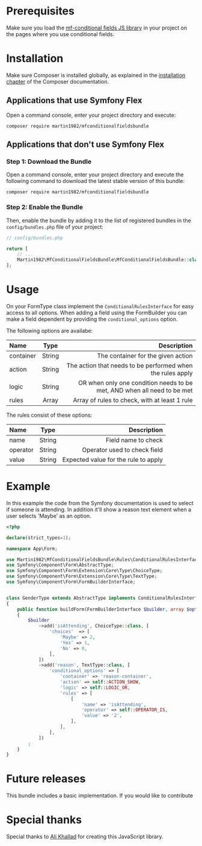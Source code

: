 Prerequisites
=============

Make sure you load the [mf-conditional fields JS library](https://github.com/bomsn/mf-conditional-fields) in your
project on the pages where you use conditional fields.

Installation
============

Make sure Composer is installed globally, as explained in the
[installation chapter](https://getcomposer.org/doc/00-intro.md)
of the Composer documentation.

Applications that use Symfony Flex
----------------------------------

Open a command console, enter your project directory and execute:

```console
composer require martin1982/mfconditionalfieldsbundle
```

Applications that don't use Symfony Flex
----------------------------------------

### Step 1: Download the Bundle

Open a command console, enter your project directory and execute the
following command to download the latest stable version of this bundle:

```console
composer require martin1982/mfconditionalfieldsbundle
```

### Step 2: Enable the Bundle

Then, enable the bundle by adding it to the list of registered bundles
in the `config/bundles.php` file of your project:

```php
// config/bundles.php

return [
    // ...
    Martin1982\MfConditionalFieldsBundle\MfConditionalFieldsBundle::class => ['all' => true],
];
```

Usage
=====

On your FormType class implement the `ConditionalRulesInterface` for easy access to all options. When adding a field
using the FormBuilder you can make a field dependent by providing the `conditional_options` option.

The following options are availabe:

| Name      |  Type  |                                                             Description |
|:----------|:------:|------------------------------------------------------------------------:|
| container | String |                                      The container for the given action |
| action    | String |              The action that needs to be performed when the rules apply |
| logic     | String | OR when only one condition needs to be met, AND when all need to be met |
| rules     | Array  |                           Array of rules to check, with at least 1 rule |

The rules consist of these options:

| Name     |  Type  |                          Description |
|:---------|:------:|-------------------------------------:|
| name     | String |                  Field name to check |
| operator | String |         Operator used to check field |
| value    | String | Expected value for the rule to apply |

Example
=======

In this example the code from the Symfony documentation is used to select if someone is attending. In addition it'll 
show a reason text element when a user selects 'Maybe' as an option.

```php
<?php

declare(strict_types=1);

namespace App\Form;

use Martin1982\MfConditionalFieldsBundle\Rules\ConditionalRulesInterface;
use Symfony\Component\Form\AbstractType;
use Symfony\Component\Form\Extension\Core\Type\ChoiceType;
use Symfony\Component\Form\Extension\Core\Type\TextType;
use Symfony\Component\Form\FormBuilderInterface;


class GenderType extends AbstractType implements ConditionalRulesInterface
{
    public function buildForm(FormBuilderInterface $builder, array $options): void
    {
        $builder
            ->add('isAttending', ChoiceType::class, [
                'choices'  => [
                    'Maybe' => 2,
                    'Yes' => 1,
                    'No' => 0,
                ],
            ])
            ->add('reason', TextType::class, [
                'conditional_options' => [
                    'container' => 'reason-container',
                    'action' => self::ACTION_SHOW,
                    'logic' => self::LOGIC_OR,
                    'rules' => [
                        [
                            'name' => 'isAttending',
                            'operator' => self::OPERATOR_IS,
                            'value' => '2',
                        ],
                    ],
                ],
            ])
        ;    
    }
}

```

Future releases
===============

This bundle includes a basic implementation. If you would like to contribute 

Special thanks
==============

Special thanks to [Ali Khallad](https://github.com/bomsn) for creating this JavaScript library.